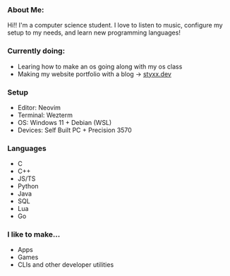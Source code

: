 ### About Me:
Hi!! I'm a computer science student. I love to listen to music, configure my setup to my needs, and learn new programming languages!

### Currently doing: 
- Learing how to make an os going along with my os class
- Making my website portfolio with a blog -> [styxx.dev](https://www.styxx.dev)


### Setup
- Editor: Neovim
- Terminal: Wezterm
- OS: Windows 11 + Debian (WSL)
- Devices: Self Built PC + Precision 3570

### Languages
- C
- C++
- JS/TS
- Python
- Java
- SQL
- Lua
- Go

### I like to make...
- Apps
- Games
- CLIs and other developer utilities
